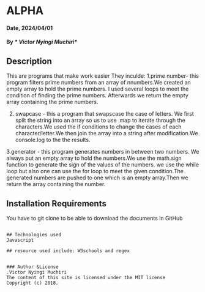 # ALPHA 

#### Date, 2024/04/01

#### By _* Victor Nyingi Muchiri*_

## Description

This are programs that make work easier
They inculde: 
1.prime number- this program filters prime numbers from an array of nnumbers.We created an empty array to hold the prime numbers. I used several loops to meet the condition of finding the prime numbers. Afterwards we return the empty array containing the prime numbers.

2. swapcase - this a program that swapscase the case of letters. We first split the string into an array so us to use .map to iterate through the characters.We used the if conditions to change the cases of each character/letter.We then join the array into a string after modification.We console.log to the the results.

3.generator - this program generates numbers in between two numbers. We always put an empty array to hold the numbers.We use the math.sign function to generate the sign of the values of the numbers. we use the while loop but also one can use the for loop to meet the given condition.The generated numbers are pushed to one which is an empty array.Then we return the array containing the number.

## Installation Requirements

You have to git clone to be able to download the documents in GitHub

```

## Technologies used
Javascript

## resource used include: W3schools and regex 


### Author &License
.Victor Nyingi Muchiri
The content of this site is licensed under the MIT license
Copyright (c) 2018.



















```
